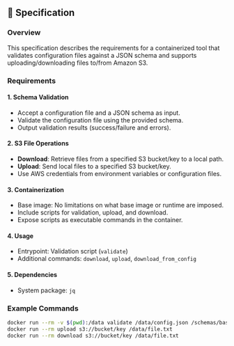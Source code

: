 ## 📝 Specification

### Overview
This specification describes the requirements for a containerized tool that validates configuration files against a JSON schema and supports uploading/downloading files to/from Amazon S3.

### Requirements

#### 1. Schema Validation
- Accept a configuration file and a JSON schema as input.
- Validate the configuration file using the provided schema.
- Output validation results (success/failure and errors).

#### 2. S3 File Operations
- **Download**: Retrieve files from a specified S3 bucket/key to a local path.
- **Upload**: Send local files to a specified S3 bucket/key.
- Use AWS credentials from environment variables or configuration files.

#### 3. Containerization
- Base image: No limitations on what base image or runtime are imposed.
- Include scripts for validation, upload, and download.
- Expose scripts as executable commands in the container.

#### 4. Usage
- Entrypoint: Validation script (`validate`)
- Additional commands: `download`, `upload`, `download_from_config`

#### 5. Dependencies
- System package: `jq`

### Example Commands
```bash
docker run --rm -v $(pwd):/data validate /data/config.json /schemas/base_schema.json
docker run --rm upload s3://bucket/key /data/file.txt
docker run --rm download s3://bucket/key /data/file.txt
```